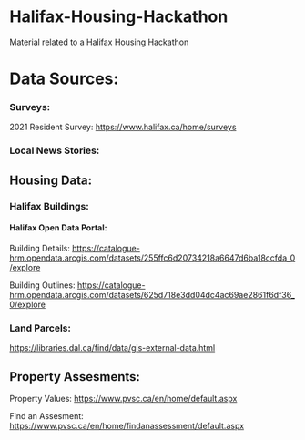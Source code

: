 # Halifax-Housing-Hackathon
Material related to a Halifax Housing Hackathon

# Data Sources:

### Surveys:
2021 Resident Survey:
https://www.halifax.ca/home/surveys

### Local News Stories:

## Housing Data:

### Halifax Buildings:

#### Halifax Open Data Portal:

Building Details:
https://catalogue-hrm.opendata.arcgis.com/datasets/255ffc6d20734218a6647d6ba18ccfda_0/explore

Building Outlines:
https://catalogue-hrm.opendata.arcgis.com/datasets/625d718e3dd04dc4ac69ae2861f6df36_0/explore


### Land Parcels:
https://libraries.dal.ca/find/data/gis-external-data.html


## Property Assesments:

Property Values:
https://www.pvsc.ca/en/home/default.aspx

Find an Assesment:
https://www.pvsc.ca/en/home/findanassessment/default.aspx
